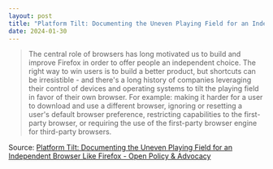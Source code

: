 ```yaml
---
layout: post
title: "Platform Tilt: Documenting the Uneven Playing Field for an Independent Browser Like Firefox"
date: 2024-01-30
---
```


> The central role of browsers has long motivated us to build and improve
Firefox in order to offer people an independent choice. The right way to
win users is to build a better product, but shortcuts can be irresistible -
and there's a long history of companies leveraging their control of devices
and operating systems to tilt the playing field in favor of their own
browser. For example: making it harder for a user to download and use a
different browser, ignoring or resetting a user's default browser
preference, restricting capabilities to the first-party browser, or
requiring the use of the first-party browser engine for third-party
browsers.

Source: [Platform Tilt: Documenting the Uneven Playing Field for an
Independent Browser Like Firefox - Open Policy & Advocacy](
https://blog.mozilla.org/netpolicy/2024/01/19/platform-tilt/)

